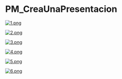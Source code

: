 # PM_CreaUnaPresentacion

[![1.png](https://i.postimg.cc/509Cy9G7/1.png)](https://postimg.cc/R38FbmvK)

[![2.png](https://i.postimg.cc/Rhy6g70y/2.png)](https://postimg.cc/T5j3wWgJ)

[![3.png](https://i.postimg.cc/9Xn7XhBb/3.png)](https://postimg.cc/PN1xK09v)

[![4.png](https://i.postimg.cc/qM6Cz5bT/4.png)](https://postimg.cc/rKcpHQ2n)

[![5.png](https://i.postimg.cc/3xM0pFVD/5.png)](https://postimg.cc/SJrKbCyy)

[![6.png](https://i.postimg.cc/vZWgv6w2/6.png)](https://postimg.cc/VJkkfv6X)
 
